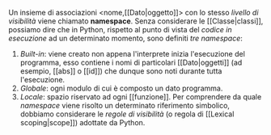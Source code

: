 Un insieme di associazioni <nome,[[Dato|oggetto]]> con lo stesso _livello di visibilità_ viene chiamato __namespace__.
Senza considerare le [[Classe|classi]], possiamo dire che in Python, rispetto al punto di vista del _codice in esecuzione_ ad un determinato momento, sono definiti _tre namespace_:
1. _Built-in_: viene creato non appena l'interprete inizia l'esecuzione del programma, esso contiene i nomi di particolari [[Dato|oggetti]] (ad esempio, [[abs]] o [[id]]) che dunque sono noti durante tutta l'esecuzione.
2. _Globale_: ogni modulo di cui è composto un dato programma.
3. _Locale_: spazio riservato ad ogni [[funzione]].
Per comprendere da quale _namespace_ viene risolto un determinato riferimento simbolico, dobbiamo considerare le _regole di visibilità_ (o regola di [[Lexical scoping|scope]]) adottate da Python.